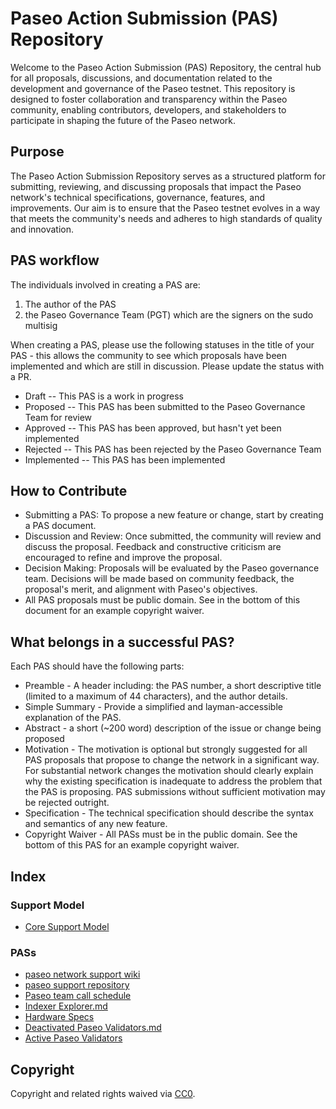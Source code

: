 # Paseo Action Submission (PAS) Repository
Welcome to the Paseo Action Submission (PAS) Repository, the central hub for all proposals, discussions, and documentation related to the development and governance of the Paseo testnet. This repository is designed to foster collaboration and transparency within the Paseo community, enabling contributors, developers, and stakeholders to participate in shaping the future of the Paseo network.

## Purpose
The Paseo Action Submission Repository serves as a structured platform for submitting, reviewing, and discussing proposals that impact the Paseo network's technical specifications, governance, features, and improvements. Our aim is to ensure that the Paseo testnet evolves in a way that meets the community's needs and adheres to high standards of quality and innovation.

## PAS workflow
The individuals involved in creating a PAS are:
1. The author of the PAS
2. the Paseo Governance Team (PGT) which are the signers on the sudo multisig

When creating a PAS, please use the following statuses in the title of your PAS - this allows the community to see which proposals have been implemented and which are still in discussion. Please update the status with a PR. 
* Draft -- This PAS is a work in progress
* Proposed -- This PAS has been submitted to the Paseo Governance Team for review
* Approved -- This PAS has been approved, but hasn't yet been implemented
* Rejected -- This PAS has been rejected by the Paseo Governance Team
* Implemented -- This PAS has been implemented

## How to Contribute
- Submitting a PAS: To propose a new feature or change, start by creating a PAS document.
- Discussion and Review: Once submitted, the community will review and discuss the proposal. Feedback and constructive criticism are encouraged to refine and improve the proposal.
- Decision Making: Proposals will be evaluated by the Paseo governance team. Decisions will be made based on community feedback, the proposal's merit, and alignment with Paseo's objectives.
- All PAS proposals must be public domain. See in the bottom of this document for an example copyright waiver. 

## What belongs in a successful PAS?
Each PAS should have the following parts:
* Preamble - A header including: the PAS number, a short descriptive title (limited to a maximum of 44 characters), and the author details.
* Simple Summary - Provide a simplified and layman-accessible explanation of the PAS.
* Abstract - a short (~200 word) description of the issue or change being proposed
* Motivation - The motivation is optional but strongly suggested for all PAS proposals that propose to change the network in a significant way. For substantial network changes the motivation should clearly explain why the existing specification is inadequate to address the problem that the PAS is proposing. PAS submissions without sufficient motivation may be rejected outright.
* Specification - The technical specification should describe the syntax and semantics of any new feature.
* Copyright Waiver - All PASs must be in the public domain. See the bottom of this PAS for an example copyright waiver.


## Index

### Support Model
- [Core Support Model](https://github.com/paseo-network/paseo-action-submission/blob/main/pas/core-support-model.md)
  
### PASs
- [paseo network support wiki](https://github.com/paseo-network/paseo-action-submission/blob/main/pas/paseo-network-support-wiki.md)
- [paseo support repository](https://github.com/paseo-network/paseo-action-submission/blob/main/pas/paseo-support-repository.md)
- [Paseo team call schedule](https://github.com/paseo-network/paseo-action-submission/blob/main/pas/team-call-schedule.md)
- [Indexer Explorer.md](https://github.com/paseo-network/paseo-action-submission/blob/main/pas/indexer-explorer.md)
- [Hardware Specs](https://github.com/paseo-network/paseo-action-submission/blob/main/pas/Hardware_specs.md)
- [Deactivated Paseo Validators.md](https://github.com/paseo-network/paseo-action-submission/blob/main/pas/Deactivated_Paseo_Validators.md)
- [Active Paseo Validators](https://github.com/paseo-network/paseo-action-submission/blob/main/pas/Active_Paseo_Validators.md)

## Copyright
Copyright and related rights waived via [CC0](https://creativecommons.org/publicdomain/zero/1.0/).


